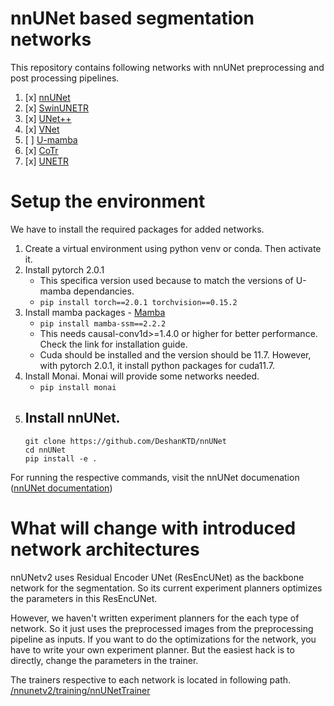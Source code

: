 # nnUNet based segmentation networks

This repository contains following networks with nnUNet preprocessing and post processing pipelines. 

1. [x] [nnUNet](https://github.com/MIC-DKFZ/nnUNet)
2. [x] [SwinUNETR](https://docs.monai.io/en/1.3.0/_modules/monai/networks/nets/swin_unetr.html)
3. [x] [UNet++](https://docs.monai.io/en/stable/networks.html#basicunetplusplus)
4. [x] [VNet](https://docs.monai.io/en/stable/networks.html#vnet)
5. [ ] [U-mamba](https://github.com/bowang-lab/U-Mamba)
6. [x] [CoTr](https://github.com/YtongXie/CoTr/tree/main)
7. [x] [UNETR](https://docs.monai.io/en/0.7.0/_modules/monai/networks/nets/unetr.html)

# Setup the environment

We have to install the required packages for added networks.

1. Create a virtual environment using python venv or conda. Then activate it.
2. Install pytorch 2.0.1 
    - This specifica version used because to match the versions of U-mamba dependancies.
    - ```pip install torch==2.0.1 torchvision==0.15.2```
3. Install mamba packages - [Mamba](https://pypi.org/project/mamba-ssm/)
    - ```pip install mamba-ssm==2.2.2```
    - This needs causal-conv1d>=1.4.0 or higher for better performance. Check the link for installation guide.
    - Cuda should be installed and the version should be 11.7. However, with pytorch 2.0.1, it install python packages for cuda11.7.
4. Install Monai. Monai will provide some networks needed.
    - ```pip install monai```
5. Install nnUNet.
    -     
    ```
    git clone https://github.com/DeshanKTD/nnUNet
    cd nnUNet
    pip install -e .
    ```


For running the respective commands, visit the nnUNet documenation ([nnUNet documentation](https://github.com/MIC-DKFZ/nnUNet))


# What will change with introduced network architectures
nnUNetv2 uses Residual Encoder UNet (ResEncUNet) as the backbone network for the segmentation. So its current experiment planners optimizes the parameters in this ResEncUNet. 

However, we haven't written experiment planners for the each type of network. So it just uses the preprocessed images from the preprocessing pipeline as inputs. If you want to do the optimizations for the network, you have to write your own experiment planner. But the easiest hack is to directly, change the parameters in the trainer. 

The trainers respective to each network is located in following path.
[/nnunetv2/training/nnUNetTrainer](/nnunetv2/training/nnUNetTrainer)
